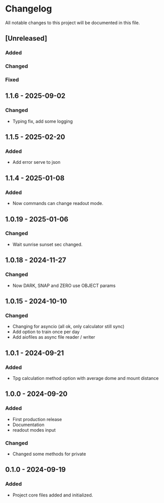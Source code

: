# Changelog
All notable changes to this project will be documented in this file.

## [Unreleased]
### Added
### Changed
### Fixed

## 1.1.6 - 2025-09-02
### Changed
- Typing fix, add some logging

## 1.1.5 - 2025-02-20
### Added
- Add error serve to json

## 1.1.4 - 2025-01-08
### Added
- Now commands can change readout mode.


## 1.0.19 - 2025-01-06
### Changed
- Wait sunrise sunset sec changed.


## 1.0.18 - 2024-11-27
### Changed
- Now DARK, SNAP and ZERO use OBJECT params


## 1.0.15 - 2024-10-10
### Changed
- Changing for asyncio (all ok, only calculator still sync)
- Add option to train once per day
- Add aiofiles as async file reader / writer


## 1.0.1 - 2024-09-21
### Added
- Tpg calculation method option  with average dome and mount distance


## 1.0.0 - 2024-09-20
### Added
- First production release
- Documentation
- readout modes input


### Changed
- Changed some methods for private


## 0.1.0 - 2024-09-19
### Added
- Project core files added and initialized.

